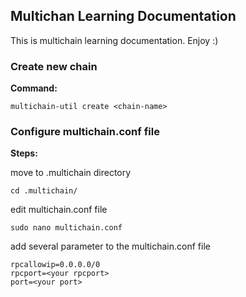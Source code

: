 <h2>Multichan Learning Documentation</h2>
<p>
  This is multichain learning documentation. Enjoy :)
</p>

<h3>Create new chain</h3>

**Command:** 

```
multichain-util create <chain-name>
```

<h3>Configure multichain.conf file</h3>

**Steps:**

<p>move to .multichain directory</p>

```
cd .multichain/
```

<p>edit  multichain.conf file</p>

```
sudo nano multichain.conf
```

<p>add several parameter to the multichain.conf file</p>

```
rpcallowip=0.0.0.0/0
rpcport=<your rpcport>
port=<your port>
```

